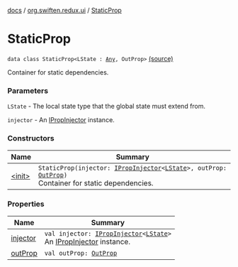 [docs](../../index.md) / [org.swiften.redux.ui](../index.md) / [StaticProp](./index.md)

# StaticProp

`data class StaticProp<LState : `[`Any`](https://kotlinlang.org/api/latest/jvm/stdlib/kotlin/-any/index.html)`, OutProp>` [(source)](https://github.com/protoman92/KotlinRedux/tree/master/common/common-ui/src/main/kotlin/org/swiften/redux/ui/Props.kt#L25)

Container for static dependencies.

### Parameters

`LState` - The local state type that the global state must extend from.

`injector` - An [IPropInjector](../-i-prop-injector/index.md) instance.

### Constructors

| Name | Summary |
|---|---|
| [&lt;init&gt;](-init-.md) | `StaticProp(injector: `[`IPropInjector`](../-i-prop-injector/index.md)`<`[`LState`](index.md#LState)`>, outProp: `[`OutProp`](index.md#OutProp)`)`<br>Container for static dependencies. |

### Properties

| Name | Summary |
|---|---|
| [injector](injector.md) | `val injector: `[`IPropInjector`](../-i-prop-injector/index.md)`<`[`LState`](index.md#LState)`>`<br>An [IPropInjector](../-i-prop-injector/index.md) instance. |
| [outProp](out-prop.md) | `val outProp: `[`OutProp`](index.md#OutProp) |
